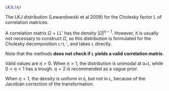 ```julia
LKJL(η)

```

The LKJ distribution (Lewandowski et al 2009) for the Cholesky factor L of correlation matrices.

A correlation matrix $Ω=LL'$ has the density $|Ω|^{η-1}$. However, it is usually not necessary to construct $Ω$, so this distribution is formulated for the Cholesky decomposition `L*L'`, and takes `L` directly.

Note that the methods **does not check if `L` yields a valid correlation matrix**.

Valid values are $η > 0$. When $η > 1$, the distribution is unimodal at `Ω=I`, while $0 < η < 1$ has a trough. $η = 2$ is recommended as a vague prior.

When $η = 1$, the density is uniform in `Ω`, but not in `L`, because of the Jacobian correction of the transformation.
